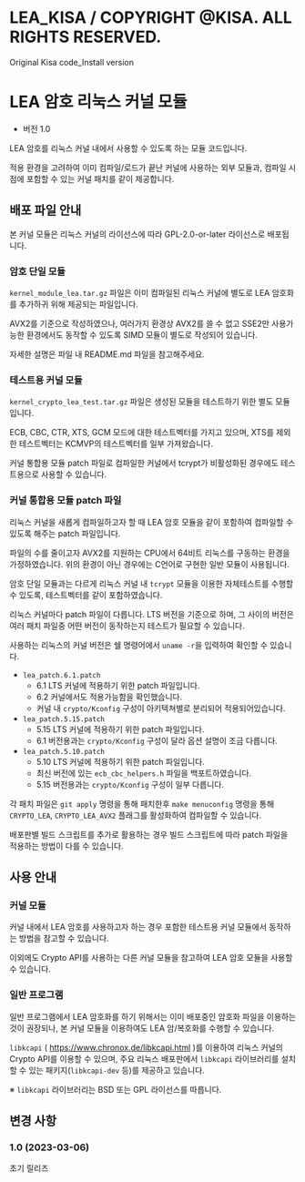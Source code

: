 # LEA_KISA / COPYRIGHT @KISA. ALL RIGHTS RESERVED.
Original Kisa code_Install version
# LEA 암호 리눅스 커널 모듈
- 버전 1.0

LEA 암호를 리눅스 커널 내에서 사용할 수 있도록 하는 모듈 코드입니다.

적용 환경을 고려하여 이미 컴파일/로드가 끝난 커널에 사용하는 외부 모듈과, 컴파일 시점에 포함할 수 있는 커널 패치를 같이 제공합니다.

## 배포 파일 안내

본 커널 모듈은 리눅스 커널의 라이선스에 따라 GPL-2.0-or-later 라이선스로 배포됩니다.

### 암호 단일 모듈

`kernel_module_lea.tar.gz` 파일은 이미 컴파일된 리눅스 커널에 별도로 LEA 암호화를 추가하귀 위해 제공되는 파일입니다.

AVX2를 기준으로 작성하였으나, 여러가지 환경상 AVX2를 쓸 수 없고 SSE2만 사용가능한 환경에서도 동작할 수 있도록 SIMD 모듈이 별도로 작성되어 있습니다.

자세한 설명은 파일 내 README.md 파일을 참고해주세요.

### 테스트용 커널 모듈

`kernel_crypto_lea_test.tar.gz` 파일은 생성된 모듈을 테스트하기 위한 별도 모듈입니다.

ECB, CBC, CTR, XTS, GCM 모드에 대한 테스트벡터를 가지고 있으며, XTS를 제외한 테스트벡터는 KCMVP의 테스트벡터를 일부 가져왔습니다.

커널 통합용 모듈 patch 파일로 컴파일한 커널에서 tcrypt가 비활성화된 경우에도 테스트용으로 사용할 수 있습니다.

### 커널 통합용 모듈 patch 파일

리눅스 커널을 새롭게 컴파일하고자 할 때 LEA 암호 모듈을 같이 포함하여 컴파일할 수 있도록 해주는 patch 파일입니다.

파일의 수를 줄이고자 AVX2를 지원하는 CPU에서 64비트 리눅스를 구동하는 환경을 가정하였습니다.
위의 환경이 아닌 경우에는 C언어로 구현한 일반 모듈이 사용됩니다.

암호 단일 모듈과는 다르게 리눅스 커널 내 `tcrypt` 모듈을 이용한 자체테스트를 수행할 수 있도록, 테스트벡터를 같이 포함하였습니다.

리눅스 커널마다 patch 파일이 다릅니다. LTS 버전을 기준으로 하며, 그 사이의 버전은 여러 패치 파일중 어떤 버전이 동작하는지 테스트가 필요할 수 있습니다.

사용하는 리눅스의 커널 버전은 쉘 명령어에서 `uname -r`을 입력하여 확인할 수 있습니다.

- `lea_patch.6.1.patch`
  - 6.1 LTS 커널에 적용하기 위한 patch 파일입니다.
  - 6.2 커널에서도 적용가능함을 확인했습니다.
  - 커널 내 `crypto/Kconfig` 구성이 아키텍쳐별로 분리되어 적용되어있습니다.
- `lea_patch.5.15.patch`
  - 5.15 LTS 커널에 적용하기 위한 patch 파일입니다.
  - 6.1 버전용과는 `crypto/Kconfig` 구성이 달라 옵션 설명이 조금 다릅니다.
- `lea_patch.5.10.patch`
  - 5.10 LTS 커널에 적용하기 위한 patch 파일입니다.
  - 최신 버전에 있는 `ecb_cbc_helpers.h` 파일을 백포트하였습니다.
  - 5.15 버전용과는 `crypto/Kconfig` 구성이 일부 다릅니다.

각 패치 파일은 `git apply` 명령을 통해 패치한후 `make menuconfig` 명령을 통해 `CRYPTO_LEA`, `CRYPTO_LEA_AVX2` 플래그를 활성화하여 컴파일할 수 있습니다.

배포판별 빌드 스크립트를 추가로 활용하는 경우 빌드 스크립트에 따라 patch 파일을 적용하는 방법이 다를 수 있습니다.

## 사용 안내

### 커널 모듈

커널 내에서 LEA 암호를 사용하고자 하는 경우 포함한 테스트용 커널 모듈에서 동작하는 방법을 참고할 수 있습니다.

이외에도 Crypto API를 사용하는 다른 커널 모듈을 참고하여 LEA 암호 모듈을 사용할 수 있습니다.

### 일반 프로그램

일반 프로그램에서 LEA 암호화를 하기 위해서는 이미 배포중인 암호화 파일을 이용하는 것이 권장되나, 본 커널 모듈을 이용하여도 LEA 암/복호화를 수행할 수 있습니다.

`libkcapi` ( https://www.chronox.de/libkcapi.html )를 이용하여 리눅스 커널의 Crypto API를 이용할 수 있으며, 주요 리눅스 배포판에서 `libkcapi` 라이브러리를 설치할 수 있는 패키지(`libkcapi-dev` 등)를 제공하고 있습니다.

※ `libkcapi` 라이브러리는 BSD 또는 GPL 라이선스를 따릅니다.

## 변경 사항

### 1.0 (2023-03-06)

초기 릴리즈

